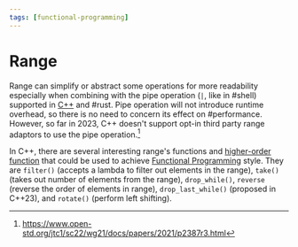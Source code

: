 ```yaml
---
tags: [functional-programming]
---
```


# Range

Range can simplify or abstract some operations for more readability especially
when combining with the pipe operation (`|`, like in #shell) supported in
[C++](202302190651.md) and #rust. Pipe operation will not introduce runtime
overhead, so there is no need to concern its effect on #performance. However, so
far in 2023, C++ doesn't support opt-in third party range adaptors to use the
pipe operation.[^revzin2021]

In C++, there are several interesting range's functions and [higher-order function](202304241202.md)
that could be used to achieve [Functional Programming](202203061121.md) style.
They are `filter()` (accepts a lambda to filter out elements in the range),
`take()` (takes out number of elements from the range), `drop_while()`,
`reverse` (reverse the order of elements in range), `drop_last_while()`
(proposed in C++23), and `rotate()` (perform left shifting).

[^revzin2021]: https://www.open-std.org/jtc1/sc22/wg21/docs/papers/2021/p2387r3.html

